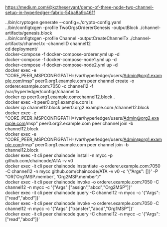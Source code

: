 https://medium.com/@kctheservant/demo-of-three-node-two-channel-setup-in-hyperledger-fabric-54ba8a9c461f

 ../bin/cryptogen generate --config=./crypto-config.yaml <br />
 ../bin/configtxgen -profile TwoOrgsOrdererGenesis -outputBlock ./channel-artifacts/genesis.block <br />
 ../bin/configtxgen -profile Channel -outputCreateChannelTx ./channel-artifacts/channel.tx -channelID channel12 <br />
 cd deployment/  <br />
 docker-compose -f docker-compose-orderer.yml up -d <br />
 docker-compose -f docker-compose-node1.yml up -d <br />
 docker-compose -f docker-compose-node2.yml up -d <br />
 docker exec -e "CORE_PEER_MSPCONFIGPATH=/var/hyperledger/users/Admin@org1.example.com/msp" peer0.org1.example.com peer channel create -o orderer.example.com:7050 -c channel12 -f /var/hyperledger/configs/channel.tx <br />
 docker cp peer0.org1.example.com:channel12.block . <br />
 docker exec -it peer0.org1.example.com ls <br />
 docker cp channel12.block peer0.org2.example.com:/channel12.block <br />
 docker exec -e "CORE_PEER_MSPCONFIGPATH=/var/hyperledger/users/Admin@org2.example.com/msp" peer0.org2.example.com peer channel join -b channel12.block <br />
 docker exec -e "CORE_PEER_MSPCONFIGPATH=/var/hyperledger/users/Admin@org1.example.com/msp" peer0.org1.example.com peer channel join -b channel12.block <br />
 docker exec -it cli peer chaincode install -n mycc -p github.com/chaincode/ATA -v v0 <br />
 docker exec -it cli peer chaincode instantiate -o orderer.example.com:7050 -C channel12 -n mycc github.com/chaincode/ATA -v v0 -c 
'{"Args": []}' -P "OR('Org1MSP.member', 'Org2MSP.member')" <br />
 docker exec -it cli peer chaincode invoke -o orderer.example.com:7050 -C channel12 -n mycc -c '{"Args":["assign","abcd","Org2MSP"]}' <br />
 docker exec -it cli peer chaincode query -C channel12 -n mycc -c '{"Args":["read","abcd"]}' <br />
  docker exec -it cli peer chaincode invoke -o orderer.example.com:7050 -C channel12 -n mycc -c '{"Args":["transfer","abcd","Org1MSP"]}' <br />
  docker exec -it cli peer chaincode query -C channel12 -n mycc -c '{"Args":["read","abcd"]}' <br />

